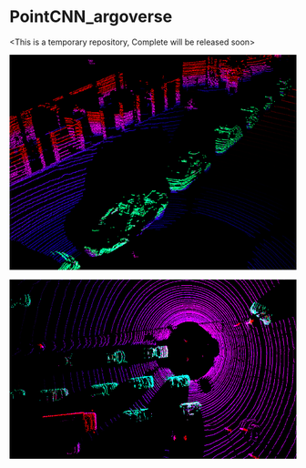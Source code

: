 # PointCNN_argoverse
&lt;This is a temporary repository, Complete will be released soon>

<p align="center">
  <img width="700" src="https://github.com/Manojbhat09/PointCNN_argoverse/blob/master/Capture_seg.PNG">
</p>

<img src="https://github.com/Manojbhat09/PointCNN_argoverse/blob/master/Segmentation.PNG">

